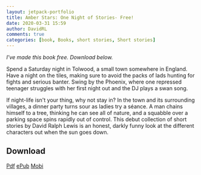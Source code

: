 ```yaml
---
layout: jetpack-portfolio
title: Amber Stars: One Night of Stories- Free!
date: 2020-03-31 15:59
author: DavidRL
comments: true
categories: [book, Books, short stories, Short stories]
---
```

<em>I've made this book free. Download below.
</em>

Spend a Saturday night in Tolwood, a small town somewhere in England. Have a night on the tiles, making sure to avoid the packs of lads hunting for fights and serious banter. Swing by the Phoenix, where one repressed teenager struggles with her first night out and the DJ plays a swan song.

If night-life isn't your thing, why not stay in? In the town and its surrounding villages, a dinner party turns sour as ladies try a séance. A man chains himself to a tree, thinking he can see all of nature, and a squabble over a parking space spins rapidly out of control.
This debut collection of short stories by David Ralph Lewis is an honest, darkly funny look at the different characters out when the sun goes down.

<h2>Download</h2>

<a href="https://davidralphlewis.co.uk/wp-content/uploads/2020/03/Amber-Stars-Free-2020.pdf">Pdf</a>
<a href="https://davidralphlewis.co.uk/wp-content/uploads/2020/03/Amber-Stars_-One-Night-of-Stori-David-Ralph-Lewis.epub">ePub</a>
<a href="https://davidralphlewis.co.uk/wp-content/uploads/2020/03/Amber-Stars_-One-Night-of-Stori-David-Ralph-Lewis.mobi">Mobi</a>
